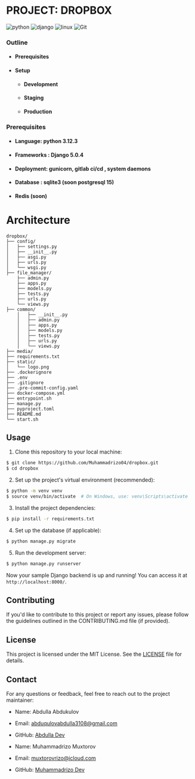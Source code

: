 [comment]: <> (<p align="center">)

[comment]: <> (  <img src="https://i.imgur.com/uoyXjst.png"/>)

[comment]: <> (</p>)

# PROJECT: DROPBOX

![python](https://img.shields.io/badge/-python-grey?style=for-the-badge&logo=python&logoColor=white&labelColor=306998)
![django](https://img.shields.io/badge/-django-grey?style=for-the-badge&logo=django&logoColor=white&labelColor=092e20)
![linux](https://img.shields.io/badge/linux-grey?style=for-the-badge&logo=linux&logoColor=white&labelColor=072c61)
![Git](https://img.shields.io/badge/git-%23F05033.svg?style=for-the-badge&logo=git&logoColor=white)


### Outline
- #### Prerequisites
- #### Setup
    - #### Development
    - #### Staging
    - #### Production

### Prerequisites
- #### Language: python 3.12.3
- #### Frameworks : Django 5.0.4
- #### Deployment: gunicorn, gitlab ci/cd , system daemons
- #### Database : sqlite3 (soon postgresql 15)
- #### Redis (soon)
# Architecture
```
dropbox/
├── config/
│   ├── settings.py
│   ├── __init__.py
│   ├── asgi.py
│   ├── urls.py
│   └── wsgi.py
├── file_manager/
    ├── admin.py
    ├── apps.py
    ├── models.py
    ├── tests.py
    ├── urls.py
    └── views.py
├── common/
    │   ├── __init__.py
    │   ├── admin.py
    │   ├── apps.py
    │   ├── models.py
    │   ├── tests.py
    │   ├── urls.py
    │   └── views.py
├── media/
├── requirements.txt
├── static/
│   └── logo.png
├── .dockerignore
├── .env
├── .gitignore
├── .pre-commit-config.yaml
├── docker-compose.yml
├── entrypoint.sh
├── manage.py
├── pyproject.toml
├── README.md
└── start.sh
```


## Usage

1. Clone this repository to your local machine:

```bash
$ git clone https://github.com/Muhammadrizo04/dropbox.git
$ cd dropbox
```

2. Set up the project's virtual environment (recommended):

```bash
$ python -m venv venv
$ source venv/bin/activate  # On Windows, use: venv\Scripts\activate
```

3. Install the project dependencies:

```bash
$ pip install -r requirements.txt
```

4. Set up the database (if applicable):

```bash
$ python manage.py migrate
```

5. Run the development server:

```bash
$ python manage.py runserver
```

Now your sample Django backend is up and running! You can access it at `http://localhost:8000/`.

## Contributing

If you'd like to contribute to this project or report any issues, please follow the guidelines outlined in the CONTRIBUTING.md file (if provided).

## License

This project is licensed under the MIT License. See the [LICENSE](LICENSE) file for details.

## Contact

For any questions or feedback, feel free to reach out to the project maintainer:

- Name: Abdulla Abdukulov
- Email: abduqulovabdulla3108@gmail.com
- GitHub: [Abdulla Dev](https://github.com/abdullaabdukulov)

- Name: Muhammadrizo Muxtorov
- Email: muxtorovrizo@icloud.com
- GitHub: [Muhammadrizo Dev](https://github.com/Muhammadrizo04)
